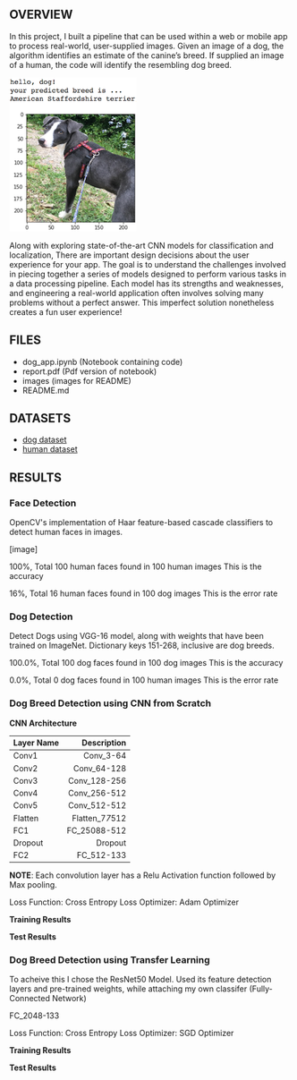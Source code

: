[//]: # (Image References)

[image1]: ./images/sample_dog_output.png "Sample Output"
[image2]: ./images/vgg16_model.png "VGG-16 Model Layers"
[image3]: ./images/vgg16_model_draw.png "VGG16 Model Figure"


## OVERVIEW

In this project, I built a pipeline that can be used within a web or mobile app to process real-world, user-supplied images.  Given an image of a dog, the algorithm identifies an estimate of the canine’s breed.  If supplied an image of a human, the code will identify the resembling dog breed.  

![Sample Output][image1]

Along with exploring state-of-the-art CNN models for classification and localization, There are important design decisions about the user experience for your app.  The goal is to understand the challenges involved in piecing together a series of models designed to perform various tasks in a data processing pipeline.  Each model has its strengths and weaknesses, and engineering a real-world application often involves solving many problems without a perfect answer.  This imperfect solution nonetheless creates a fun user experience!

## FILES

- dog_app.ipynb (Notebook containing code)
- report.pdf (Pdf version of notebook)
- images (images for README)
- README.md

## DATASETS

- [dog dataset](https://s3-us-west-1.amazonaws.com/udacity-aind/dog-project/dogImages.zip)
- [human dataset](http://vis-www.cs.umass.edu/lfw/lfw.tgz)

## RESULTS

### Face Detection
OpenCV's implementation of Haar feature-based cascade classifiers to detect human faces in images.

[image]

100%, Total 100 human faces found in 100 human images
This is the accuracy

16%, Total 16 human faces found in 100 dog images
This is the error rate

### Dog Detection

Detect Dogs using VGG-16 model, along with weights that have been trained on ImageNet. Dictionary keys 151-268, inclusive are dog breeds.


100.0%, Total 100 dog faces found in 100 dog images
This is the accuracy

0.0%, Total 0 dog faces found in 100 human images
This is the error rate

### Dog Breed Detection using CNN from Scratch

**CNN Architecture**

| Layer Name | Description |
|-----|----------:|
| Conv1 | Conv_3-64 |
| Conv2 | Conv_64-128 |
| Conv3 | Conv_128-256 |
| Conv4 | Conv_256-512 |
| Conv5 | Conv_512-512 |
| Flatten | Flatten_7*7*512 |
| FC1 | FC_25088-512 |
| Dropout | Dropout |
| FC2 | FC_512-133|

**NOTE**: Each convolution layer has a Relu Activation function followed by Max pooling.

Loss Function: Cross Entropy Loss
Optimizer: Adam Optimizer

**Training Results**

**Test Results**

### Dog Breed Detection using Transfer Learning

To acheive this I chose the ResNet50 Model. Used its feature detection layers and pre-trained weights, while attaching my own classifer (Fully-Connected Network) 

FC_2048-133

Loss Function: Cross Entropy Loss
Optimizer: SGD Optimizer

**Training Results**

**Test Results**


